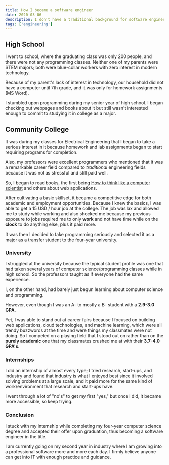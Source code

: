 ```yaml
---
title: How I became a software engineer
date: 2020-03-06
description: I don't have a traditional background for software engineering but became one anyway.
tags: ['engineering']
---
```


## High School


I went to school, where the graduating class was only 200 people, and there were not any programming classes.  Neither one of my parents were STEM majors; both were blue-collar workers with zero interest in modern technology.

 Because of my parent's lack of interest in technology, our household did not have a computer until 7th grade, and it was only for homework assignments (MS Word).

I stumbled upon programming during my senior year of high school. I began checking out webpages and books about it but still wasn't interested enough to commit to studying it in college as a major.

## Community College 

It was during my classes for Electrical Engineering that I began to take a serious interest in it because homework and lab assignments began to start requiring programs for completion.

Also, my professors were excellent programmers who mentioned that it was a remarkable career field compared to *traditional* engineering fields because it was not as stressful and still paid well.

So, I began to read books, the first being [How to think like a computer scientist](https://runestone.academy/runestone/books/published/thinkcspy/GeneralIntro/intro-TheWayoftheProgram.html) and others about web applications.

After cultivating a basic skillset, it became a competitive edge for both academic and employment opportunities. Because  I knew the basics, I  was able to get a  15 USD / hour job at the college. The job was lax and allowed me to study while working and also shocked me because my previous exposure to jobs required me to only **work** and not have time while on the **clock** to do anything else, plus it paid more. 

It was then I decided to take programming seriously and selected it as a major as a transfer student to the four-year university.


### University

I struggled at the university because the typical student profile was one that had taken several years of computer science/programming classes while in high school. So the professors taught as if everyone had the same experience. 

I, on the other hand, had barely just begun learning about computer science and programming. 

However, even though I was an A- to mostly a B- student with a **2.9-3.0 GPA**.

Yet, I  was able to stand out at career fairs because I focused on building web applications, cloud technologies, and machine learning, which were all trendy buzzwords at the time and were things my classmates were not doing. So I competed on a playing field that I stood out on rather than on the **purely academic** one that my classmates crushed me at with their **3.7-4.0 GPA's**. 


### Internships

I did an internship of almost every type; I tried research, start-ups, and industry and found that industry is what I enjoyed best since it involved solving problems at a large scale, and it paid more for the same kind of work/environment that research and start-ups have. 

I went through a lot of "no's" to get my first "yes," but once I did, it became more accessible, so keep trying.

### Conclusion 

I stuck with my internship while completing my four-year computer science degree and accepted their offer upon graduation, thus becoming a software engineer in the title.

I am currently going on my second year in industry where I am growing into a professional software more and more each day. I firmly believe anyone can get into IT with enough practice and guidance. 



